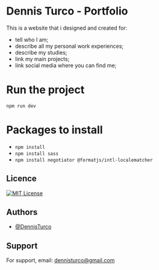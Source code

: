 # Dennis Turco - Portfolio

This is a website that i designed and created for:
- tell who I am;
- describe all my personal work experiences;
- describe my studies;
- link my main projects;
- link social media where you can find me;

# Run the project
`npm run dev`

# Packages to install
- `npm install`
- `npm install sass`
- `npm install negotiator @formatjs/intl-localematcher`



## Licence

[![MIT License](https://img.shields.io/badge/License-MIT-green.svg)](https://choosealicense.com/licenses/mit/)

## Authors

- [@DennisTurco](https://www.github.com/DennisTurco)


## Support

For support, email: dennisturco@gmail.com

